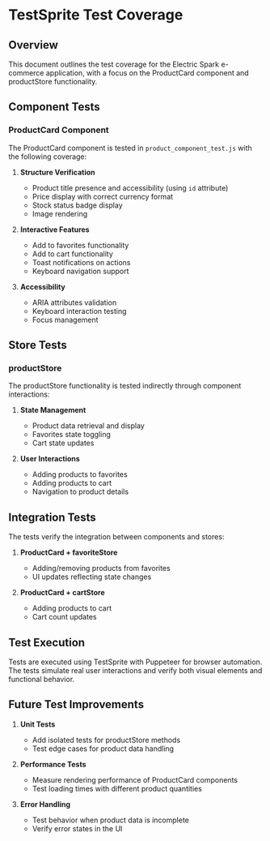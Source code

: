 # TestSprite Test Coverage

## Overview

This document outlines the test coverage for the Electric Spark e-commerce application, with a focus on the ProductCard component and productStore functionality.

## Component Tests

### ProductCard Component

The ProductCard component is tested in `product_component_test.js` with the following coverage:

1. **Structure Verification**
   - Product title presence and accessibility (using `id` attribute)
   - Price display with correct currency format
   - Stock status badge display
   - Image rendering

2. **Interactive Features**
   - Add to favorites functionality
   - Add to cart functionality
   - Toast notifications on actions
   - Keyboard navigation support

3. **Accessibility**
   - ARIA attributes validation
   - Keyboard interaction testing
   - Focus management

## Store Tests

### productStore

The productStore functionality is tested indirectly through component interactions:

1. **State Management**
   - Product data retrieval and display
   - Favorites state toggling
   - Cart state updates

2. **User Interactions**
   - Adding products to favorites
   - Adding products to cart
   - Navigation to product details

## Integration Tests

The tests verify the integration between components and stores:

1. **ProductCard + favoriteStore**
   - Adding/removing products from favorites
   - UI updates reflecting state changes

2. **ProductCard + cartStore**
   - Adding products to cart
   - Cart count updates

## Test Execution

Tests are executed using TestSprite with Puppeteer for browser automation. The tests simulate real user interactions and verify both visual elements and functional behavior.

## Future Test Improvements

1. **Unit Tests**
   - Add isolated tests for productStore methods
   - Test edge cases for product data handling

2. **Performance Tests**
   - Measure rendering performance of ProductCard components
   - Test loading times with different product quantities

3. **Error Handling**
   - Test behavior when product data is incomplete
   - Verify error states in the UI